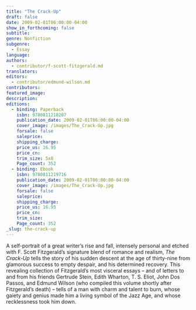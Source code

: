 ```yaml
---
title: "The Crack-Up"
draft: false
date: 2009-02-01T06:00:00-04:00
show_in_forthcoming: false
subtitle:
genre: Nonfiction
subgenre:
  - Essay
language:
authors:
  - contributor/f-scott-fitzgerald.md
translators:
editors:
  - contributor/edmund-wilson.md
contributors:
featured_image:
description:
editions:
  - binding: Paperback
    isbn: 9780811218207
    publication_date: 2009-02-01T06:00:00-04:00
    cover_image: /images/The_Crack-Up.jpg
    forsale: false
    saleprice:
    shipping_charge:
    price_us: 16.95
    price_cn:
    trim_size: 5x8
    Page_count: 352
  - binding: Ebook
    isbn: 9780811219716
    publication_date: 2009-02-01T06:00:00-04:00
    cover_image: /images/The_Crack-Up.jpg
    forsale: false
    saleprice:
    shipping_charge:
    price_us: 16.95
    price_cn:
    trim_size:
    Page_count: 352
_slug: the-crack-up
---
```


A self-portrait of a great writer’s rise and fall, intensely personal and etched with F. Scott Fitzgerald’s signature blend of romance and realism, _The Crack-Up_ tells the story of his sudden descent at the age of thirty-nine from glamorous success to empty despair, and his determined recovery. This revealing collection of Fitzgerald’s most visceral essays – and of letters to and from his friends Gertrude Stein, Edith Wharton, T. S. Eliot, John Dos Passos, and Edmund Wilson (who compiled this volume shortly after Fitzgerald’s death) – tells of a man with charm and talent to burn, whose gaiety and genius made him a living symbol of the Jazz Age, and whose recklessness took him down.

